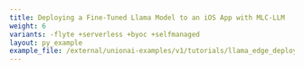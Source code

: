 ```yaml
---
title: Deploying a Fine-Tuned Llama Model to an iOS App with MLC-LLM
weight: 6
variants: -flyte +serverless +byoc +selfmanaged
layout: py_example
example_file: /external/unionai-examples/v1/tutorials/llama_edge_deployment/llama_edge_deployment.py
---
```

